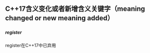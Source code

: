 #### <h2 id="cpp_20_meaning_keywords">C++17含义变化或者新增含义关键字（meaning changed or new meaning added）</h2>

##### <h5 id="register">register</h5>

register在C++17中已弃用
